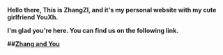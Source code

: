 <b>Hello there, This is ZhangZl, and it's my personal website with my cute girlfriend YouXh.<b> 

<b>I'm glad you're here. You can find us on the following link.<b>

##[Zhang and You](https://ZhangZl90.github.io/ZhangYou.github.io/)
